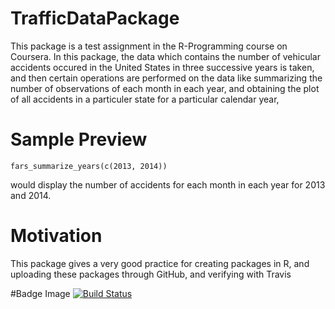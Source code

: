 # TrafficDataPackage
This package is a test assignment in the R-Programming course on Coursera. In this package, the data which contains the number of vehicular
accidents occured in the United States in three successive years is taken, and then certain operations are performed on the data like
summarizing the number of observations of each month in each year, and obtaining the plot of all accidents in a particuler state for
a particular calendar year, 

# Sample Preview
```{r}
fars_summarize_years(c(2013, 2014))
```
would display the number of accidents for each month in each year for 2013 and 2014. 

# Motivation
This package gives a very good practice for creating packages in R, and uploading these packages through GitHub, and verifying with Travis

#Badge Image
[![Build Status](https://travis-ci.org/sashankhravi/TrafficDataPackage.svg?branch=master)](https://travis-ci.org/sashankhravi/TrafficDataPackage)
